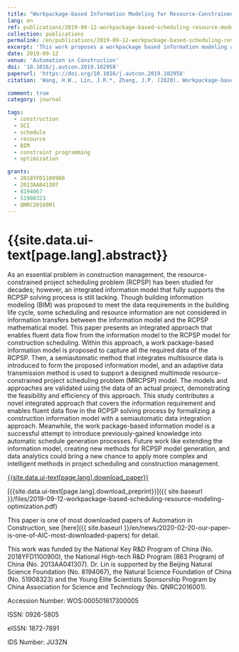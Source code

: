 ```yaml
---
title: "Workpackage-based Information Modeling for Resource-Constrained Scheduling of Construction Projects"
lang: en
ref: publications/2019-09-12-workpackage-based-scheduling-resource-modeling-optimization
collection: publications
permalink: /en/publications/2019-09-12-workpackage-based-scheduling-resource-modeling-optimization
excerpt: 'This work proposes a workpackage based information modeling approach for resource-constrained scheduling , which covers most of the information requirements for resouce-schedule optimization and is useful for last planner system.'
date: 2019-09-12
venue: 'Automation in Construction'
doi: '10.1016/j.autcon.2019.102958'
paperurl: 'https://doi.org/10.1016/j.autcon.2019.102958'
citation: 'Wang, H.W., Lin, J.R.*, Zhang, J.P. (2020). Workpackage-based Information Modeling for Resource-Constrained Scheduling of Construction Projects. <i>Automation in Construction</i>, 109, 102958. doi: 10.1016/j.autcon.2019.102958'

comment: true
category: journal

tags: 
  - construction
  - SCI
  - schedule
  - resource
  - BIM
  - constraint programming
  - optimization

grants:
  - 2018YFD1100900
  - 2013AA041307
  - 8194067
  - 51908323
  - QNRC2016001
---
```



{{site.data.ui-text[page.lang].abstract}}
====

As an essential problem in construction management, the resource-constrained project scheduling problem (RCPSP) has been studied for decades; however, an integrated information model that fully supports the RCPSP solving process is still lacking. Though building information modeling (BIM) was proposed to meet the data requirements in the building life cycle, some scheduling and resource information are not considered in information transfers between the information model and the RCPSP mathematical model. This paper presents an integrated approach that enables fluent data flow from the information model to the RCPSP model for construction scheduling. Within this approach, a work package-based information model is proposed to capture all the required data of the RCPSP. Then, a semiautomatic method that integrates multisource data is introduced to form the proposed information model, and an adaptive data transmission method is used to support a designed multimode resource-constrained project scheduling problem (MRCPSP) model. The models and approaches are validated using the data of an actual project, demonstrating the feasibility and efficiency of this approach. This study contributes a novel integrated approach that covers the information requirement and enables fluent data flow in the RCPSP solving process by formalizing a construction information model with a semiautomatic data integration approach. Meanwhile, the work package-based information model is a successful attempt to introduce previously-gained knowledge into automatic schedule generation processes. Future work like extending the information model, creating new methods for RCPSP model generation, and data analytics could bring a new chance to apply more complex and intelligent methods in project scheduling and construction management.


[{{site.data.ui-text[page.lang].download_paper}}](https://doi.org/10.1016/j.autcon.2019.102958)

[{{site.data.ui-text[page.lang].download_preprint}}]({{ site.baseurl }}/files/2019-09-12-workpackage-based-scheduling-resource-modeling-optimization.pdf)

This paper is one of most downloaded papers of Automation in Construction, see [here]({{ site.baseurl }}/en/news/2020-02-20-our-paper-is-one-of-AIC-most-downloaded-papers) for detail.

This work was funded by the National Key R&D Program of China (No. 2018YFD1100900), the National High-tech R&D Program (863 Program) of China (No. 2013AA041307). Dr. Lin is supported by the Beijing Natural Science Foundation (No. 8194067), the Natural Science Foundation of China (No. 51908323) and the Young Elite Scientists Sponsorship Program by China Association for Science and Technology (No. QNRC2016001).

Accession Number: WOS:000501617300005

ISSN: 0926-5805

eISSN: 1872-7891

IDS Number: JU3ZN